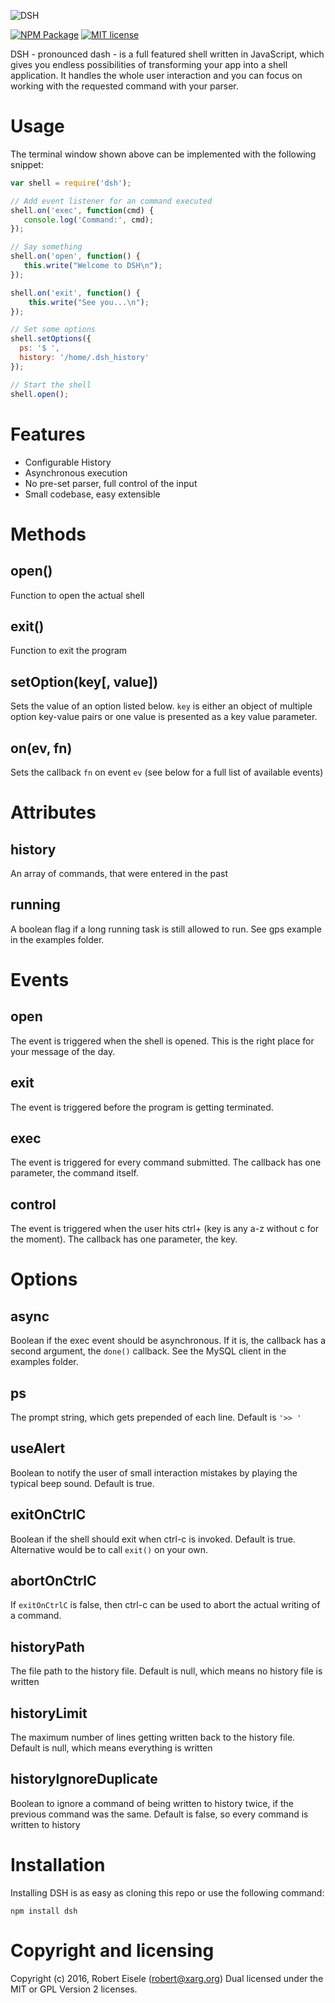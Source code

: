 ![DSH](https://github.com/infusion/node-dsh/blob/master/logo.png?raw=true "Javascript Shell")

[![NPM Package](https://img.shields.io/npm/v/dsh.svg?style=flat)](https://npmjs.org/package/dsh "View this project on npm")
[![MIT license](http://img.shields.io/badge/license-MIT-brightgreen.svg)](http://opensource.org/licenses/MIT)

DSH - pronounced dash - is a full featured shell written in JavaScript, which gives you endless possibilities of transforming your app into a shell application. It handles the whole user interaction and you can focus on working with the requested command with your parser.

Usage
===
The terminal window shown above can be implemented with the following snippet:

```javascript
var shell = require('dsh');

// Add event listener for an command executed
shell.on('exec', function(cmd) {
   console.log('Command:', cmd);
});

// Say something
shell.on('open', function() {
   this.write("Welcome to DSH\n");
});

shell.on('exit', function() {
    this.write("See you...\n");
});

// Set some options
shell.setOptions({
  ps: '$ ',
  history: '/home/.dsh_history'
});

// Start the shell
shell.open();
```

Features
===

- Configurable History
- Asynchronous execution
- No pre-set parser, full control of the input
- Small codebase, easy extensible

Methods
===

open()
---
Function to open the actual shell

exit()
---
Function to exit the program

setOption(key[, value])
---
Sets the value of an option listed below. `key` is either an object of multiple option key-value pairs or one value is presented as a key value parameter.

on(ev, fn)
---
Sets the callback `fn` on event `ev` (see below for a full list of available events)


Attributes
===

history
---
An array of commands, that were entered in the past

running
---
A boolean flag if a long running task is still allowed to run. See gps example in the examples folder.

Events
===
open
---
The event is triggered when the shell is opened. This is the right place for your message of the day.

exit
---
The event is triggered before the program is getting terminated.

exec
---
The event is triggered for every command submitted. The callback has one parameter, the command itself.

control
---
The event is triggered when the user hits ctrl+<key> (key is any a-z without c for the moment). The callback has one parameter, the key.

Options
===

async
---
Boolean if the exec event should be asynchronous. If it is, the callback has a second argument, the `done()` callback. See the MySQL client in the examples folder.

ps
---
The prompt string, which gets prepended of each line. Default is `'>> '`

useAlert
---
Boolean to notify the user of small interaction mistakes by playing the typical beep sound. Default is true.

exitOnCtrlC
---
Boolean if the shell should exit when ctrl-c is invoked. Default is true. Alternative would be to call `exit()` on your own.

abortOnCtrlC
---
If `exitOnCtrlC` is false, then ctrl-c can be used to abort the actual writing of a command.

historyPath
---
The file path to the history file. Default is null, which means no history file is written

historyLimit
---
The maximum number of lines getting written back to the history file. Default is null, which means everything is written

historyIgnoreDuplicate
---
Boolean to ignore a command of being written to history twice, if the previous command was the same. Default is false, so every command is written to history

Installation
===
Installing DSH is as easy as cloning this repo or use the following command:

```
npm install dsh
```

Copyright and licensing
===
Copyright (c) 2016, Robert Eisele (robert@xarg.org)
Dual licensed under the MIT or GPL Version 2 licenses.
